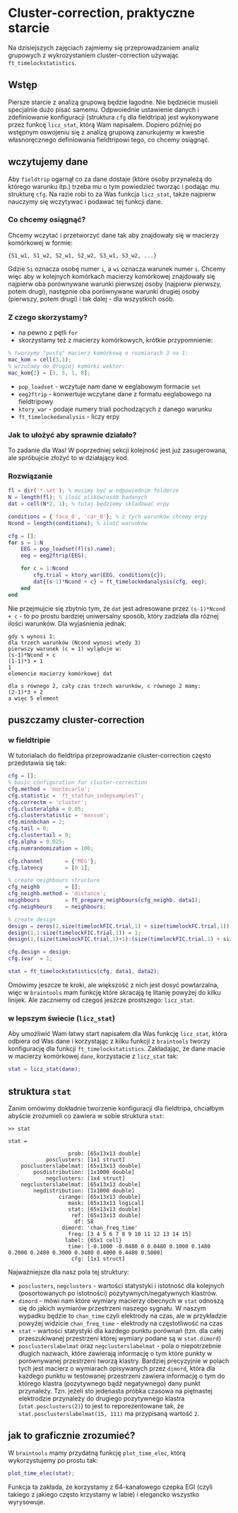 # Cluster-correction, praktyczne starcie

Na dzisiejszych zajęciach zajmiemy się przeprowadzaniem analiz grupowych z wykrozystaniem cluster-correction używając `ft_timelockstatistics`.


## Wstęp
Piersze starcie z analizą grupową będzie łagodne. Nie będziecie musieli specjalnie dużo pisać samemu. Odpwoiednie ustawienie danych i zdefiniowanie konfiguracji (struktura `cfg` dla fieldtripa) jest wykonywane przez funkcę `licz_stat`, którą Wam napisałem. Dopiero później po wstępnym oswojeniu się z analizą grupową zanurkujemy w kwestie własnoręcznego definiowania fieldtripowi tego, co chcemy osiągnąć.

## wczytujemy dane
Aby `fieldtrip` ogarnął co za dane dostaje (które osoby przynależą do którego warunku itp.) trzeba mu o tym powiedzieć tworząc i podając mu strukturę `cfg`. Na razie robi to za Was funkcja `licz_stat`, także najpierw nauczymy się wczytywać i podawać tej funkcji dane.

### Co chcemy osiągnąć?
Chcemy wczytać i przetworzyć dane tak aby znajdowały się w macierzy komórkowej w formie:
```
{S1_w1, S1_w2, S2_w1, S2_w2, S3_w1, S3_w2, ...}
```
Gdzie `Si` oznacza osobę numer `i`, a `wi` oznacza warunek numer `i`. Chcemy więc aby w kolejnych komórkach macierzy komórkowej znajdowały się najpierw oba porównywane warunki pierwszej osoby (najpierw pierwszy, potem drugi), następnie oba porównywane warunki drugiej osoby (pierwszy, potem drugi) i tak dalej - dla wszystkich osób.

### Z czego skorzystamy?
* na pewno z pętli `for`
* skorzystamy też z macierzy komórkowych, krótkie przypomnienie:  
```matlab
% tworzymy "pustą" macierz komórkową o rozmiarach 3 na 1:
mac_kom = cell(3,1);
% wrzucamy do drugiej komórki wektor:
mac_kom{2} = [3, 5, 1, 8];
```
* `pop_loadset` - wczytuje nam dane w eeglabowym formacie `set`
* `eeg2ftrip`   - konwertuje wczytane dane z formatu eeglabowego na fieldtripowy
* `ktory_war`   - podaje numery triali pochodzących z danego warunku
* `ft_timelockedanalysis` - liczy erpy

### Jak to ułożyć aby sprawnie działało?
To zadanie dla Was! W poprzedniej sekcji kolejność jest już zasugerowana, ale spróbujcie złożyć to w działający kod.

### Rozwiązanie
```matlab
fl = dir('*.set'); % musimy być w odpowiednim folderze
N = length(fl); % ilość plików/osób badanych
dat = cell(N*2, 1); % tutaj będziemy składować erpy

conditions = {'face_0', 'car_0'}; % z tych warunków chcemy erpy
Ncond = length(conditions); % ilość warunków

cfg = [];
for s = 1:N
	EEG = pop_loadset(fl(s).name);
	eeg = eeg2ftrip(EEG);

	for c = 1:Ncond
		cfg.trial = ktory_war(EEG, conditions{c});
		dat{(s-1)*Ncond + c} = ft_timelockedanalysis(cfg, eeg);
	end
end
```

Nie przejmujcie się zbytnio tym, że `dat` jest adresowane przez
`(s-1)*Ncond + c` - to po prostu bardziej uniwersalny sposób,
który zadziała dla różnej ilości warunków. Dla wyjaśnienia jednak:
```
gdy s wynosi 1:
dla trzech warunków (Ncond wynosi wtedy 3)
pierwszy warunek (c = 1) wyląduje w:
(s-1)*Ncond + c
(1-1)*3 + 1
1
elemencie macierzy komórkowej dat

dla s równego 2, cały czas trzech warunków, c równego 2 mamy:
(2-1)*3 + 2
a więc 5 element
```

## puszczamy cluster-correction

### w fieldtripie
W tutorialach do fieldtripa przeprowadzanie cluster-correction często przedstawia się tak:
```matlab
cfg = [];
% basic configuration for cluster-correction
cfg.method = 'montecarlo';
cfg.statistic = 'ft_statfun_indepsamplesT';
cfg.correctm = 'cluster';
cfg.clusteralpha = 0.05;
cfg.clusterstatistic = 'maxsum';
cfg.minnbchan = 2;
cfg.tail = 0;
cfg.clustertail = 0;
cfg.alpha = 0.025;
cfg.numrandomization = 100;

cfg.channel       = {'MEG'};
cfg.latency       = [0 1];

% create neighbours structure
cfg_neighb        = [];
cfg_neighb.method = 'distance';
neighbours        = ft_prepare_neighbours(cfg_neighb, data1);
cfg.neighbours    = neighbours;

% create design
design = zeros(1,size(timelockFIC.trial,1) + size(timelockFC.trial,1));
design(1,1:size(timelockFIC.trial,1)) = 1;
design(1,(size(timelockFIC.trial,1)+1):(size(timelockFIC.trial,1) + size(timelockFC.trial,1)))= 2;

cfg.design = design;
cfg.ivar  = 1;

stat = ft_timelockstatistics(cfg, data1, data2);
```

Omówimy jeszcze te kroki, ale większość z nich jest dosyć powtarzalna, więc w `braintools` mam funkcję które skracają tę litanię powyżej do kilku linijek. Ale zaczniemy od czegoś jeszcze prostszego: `licz_stat`.

### w lepszym świecie (`licz_stat`)
Aby umożliwić Wam łatwy start napisałem dla Was funkcję `licz_stat`, która odbiera od Was dane i korzystając z kilku funkcji z `braintools` tworzy konfigurację dla funkcji `ft_timelockstatistics`.
Zakładając, że dane macie w macierzy komórkowej `dane`, korzystacie z `licz_stat` tak:
```matlab
stat = licz_stat(dane);
```

## struktura `stat`
Zanim omówimy dokładnie tworzenie konfiguracji dla fieldtripa, chciałbym abyście zrozumieli co zawiera w sobie struktura `stat`:
```
>> stat

stat = 

                   prob: [65x13x13 double]
            posclusters: [1x1 struct]
    posclusterslabelmat: [65x13x13 double]
        posdistribution: [1x1000 double]
            negclusters: [1x4 struct]
    negclusterslabelmat: [65x13x13 double]
        negdistribution: [1x1000 double]
                cirange: [65x13x13 double]
                   mask: [65x13x13 logical]
                   stat: [65x13x13 double]
                    ref: [65x13x13 double]
                     df: 58
                 dimord: 'chan_freq_time'
                   freq: [3 4 5 6 7 8 9 10 11 12 13 14 15]
                  label: {65x1 cell}
                   time: [-0.1000 -0.0480 0 0.0480 0.1000 0.1480 0.2000 0.2480 0.3000 0.3480 0.4000 0.4480 0.5000]
                    cfg: [1x1 struct]
```

Najważniejsze dla nasz pola tej struktury:
* `posclusters`, `negclusters` - wartości statystyki i istotność dla kolejnych (posortowanych po istotności) pozytywnych/negatywnych klastrów.
* `dimord` - mówi nam które wymiary macierzy obecnych w `stat` odnoszą się do jakich wymiarów przestrzeni naszego sygnału. W naszym wypadku będzie to `chan_time` czyli elektrody na czas, ale w przykładzie powyżej widzicie `chan_freq_time` - elektrody na częstotliwość na czas
* `stat` - wartości statystyki dla kazdego punktu porównań (tzn. dla całej przeszukiwanej przestrzeni której wymiary podane są w `stat.dimord`)
* `posclusterslabelmat` oraz `negclusterslabelmat` - pola o niepotrzebnie długich nazwach, które zawierają informację o tym które punkty w porównywanej przestrzeni tworzą klastry. Bardziej precyzyjnie w polach tych jest macierz o wymiarach opisywanych przez `dimord`, która dla każdego punktu w testowanej przestrzeni zawiera informację o tym do którego klastra (pozytywnego bądź negatywnego) dany punkt przynależy. Tzn. jeżeli sto jedenasta próbka czasowa na piętnastej elektrodzie przynależy do drugiego pozytywnego klastra (`stat.posclusters(2)`) to jest to reporezentowane tak, że `stat.posclusterslabelmat(15, 111)` ma przypisaną wartość `2`.

## jak to graficznie zrozumieć?

W `braintools` mamy przydatną funkcję `plot_time_elec`, którą wykorzystujemy po prostu tak:
```matlab
plot_time_elec(stat);
```
Funkcja ta zakłada, że korzystamy z 64-kanałowego czepka EGI (czyli takiego z jakiego często krzystamy w labie) i elegancko wszystko wyrysowuje.

